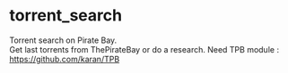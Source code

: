torrent_search
==============

Torrent search on Pirate Bay.  
Get last torrents from ThePirateBay or do a research.
Need TPB module : 
https://github.com/karan/TPB
